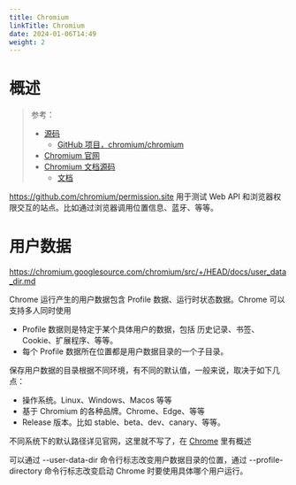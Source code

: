 ```yaml
---
title: Chromium
linkTitle: Chromium
date: 2024-01-06T14:49
weight: 2
---
```


# 概述

> 参考：
>
> - [源码](https://chromium.googlesource.com/chromium/src/)
>   - [GitHub 项目，chromium/chromium](https://github.com/chromium/chromium)
> - [Chromium 官网](https://www.chromium.org/Home/)
> - [Chromium 文档源码](https://chromium.googlesource.com/chromium/src/+/refs/heads/main/docs)
>   - [文档](https://chromium.googlesource.com/chromium/src/+/HEAD/docs/README.md)

https://github.com/chromium/permission.site 用于测试 Web API 和浏览器权限交互的站点。比如通过浏览器调用位置信息、蓝牙、等等。

# 用户数据

https://chromium.googlesource.com/chromium/src/+/HEAD/docs/user_data_dir.md

Chrome 运行产生的用户数据包含 Profile 数据、运行时状态数据。Chrome 可以支持多人同时使用

- Profile 数据则是特定于某个具体用户的数据，包括 历史记录、书签、Cookie、扩展程序、等等。
- 每个 Profile 数据所在位置都是用户数据目录的一个子目录。

保存用户数据的目录根据不同环境，有不同的默认值，一般来说，取决于如下几点：

- 操作系统。Linux、Windows、Macos 等等
- 基于 Chromium 的各种品牌。Chrome、Edge、等等
- Release 版本。比如 stable、beta、dev、canary、等等。

不同系统下的默认路径详见官网，这里就不写了，在 [Chrome](/docs/Web/Browser/Chrome.md) 里有概述

可以通过 --user-data-dir 命令行标志改变用户数据目录的位置，通过 --profile-directory 命令行标志改变启动 Chrome 时要使用具体哪个用户运行。
